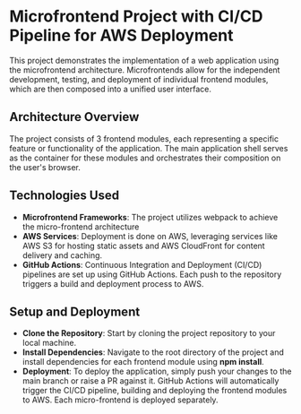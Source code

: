 # Microfrontend Project with CI/CD Pipeline for AWS Deployment
This project demonstrates the implementation of a web application using the microfrontend architecture. Microfrontends allow for the independent development, testing, and deployment of individual frontend modules, which are then composed into a unified user interface.

## Architecture Overview
The project consists of 3 frontend modules, each representing a specific feature or functionality of the application. The main application shell serves as the container for these modules and orchestrates their composition on the user's browser.

## Technologies Used
- **Microfrontend Frameworks**: The project utilizes webpack to achieve the micro-frontend architecture  
- **AWS Services**: Deployment is done on AWS, leveraging services like AWS S3 for hosting static assets and AWS CloudFront for content delivery and caching.  
- **GitHub Actions**: Continuous Integration and Deployment (CI/CD) pipelines are set up using GitHub Actions. Each push to the repository triggers a build and deployment process to AWS.  
## Setup and Deployment
- **Clone the Repository**: Start by cloning the project repository to your local machine.
- **Install Dependencies**: Navigate to the root directory of the project and install dependencies for each frontend module using __npm install__.
- **Deployment**: To deploy the application, simply push your changes to the main branch or raise a PR against it. GitHub Actions will automatically trigger the CI/CD pipeline, building and deploying the frontend modules to AWS. Each micro-frontend is deployed separately.
